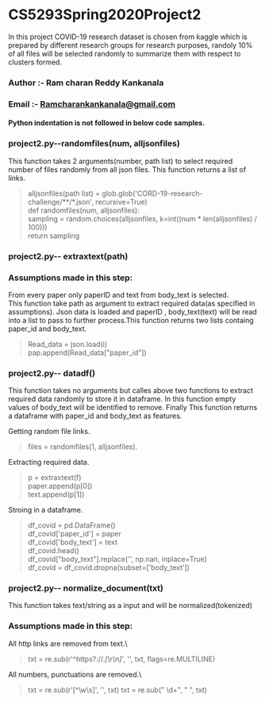 # CS5293Spring2020Project2
In this project COVID-19 research dataset is chosen from kaggle which is prepared by different research groups for research purposes, randoly 10% of all files will be selected randomly to summarize them with respect to clusters formed.
### Author :- Ram charan Reddy Kankanala
### Email :- Ramcharankankanala@gmail.com


#### Python indentation is not followed in below code samples.


### project2.py--randomfiles(num, alljsonfiles)
This function takes 2 arguments(number, path list) to select required number of files randomly from all json files. This function returns a list of links. 
>  alljsonfiles(path list) = glob.glob('CORD-19-research-challenge/**/*.json', recursive=True) \
   def randomfiles(num, alljsonfiles): \
     sampling = random.choices(alljsonfiles, k=int((num * len(alljsonfiles) / 100))) \
     return sampling
     
### project2.py-- extraxtext(path)
### Assumptions made in this step:
From every paper only paperID and text from body_text is selected.\
This function take path as argument to extract required data(as specified in assumptions). Json data is loaded and paperID , body_text(text) will be read into a list to pass to further process.This function returns two lists containg paper_id and body_text.
>   Read_data = json.load(i)\
    pap.append(Read_data["paper_id"])

    
### project2.py-- datadf()
This function takes no arguments but calles above two functions to extract required data randomly to store it in dataframe. In this function empty values of body_text will be identified to remove. Finally This function returns a dataframe with paper_id and body_text as features.

Getting random file links.
> files = randomfiles(1, alljsonfiles).

Extracting required data.
> p = extraxtext(f) \
   paper.append(p[0]) \
   text.append(p[1])
   
Stroing in a dataframe.
> df_covid = pd.DataFrame() \
    df_covid['paper_id'] = paper \
    df_covid['body_text'] = text \
    df_covid.head() \
    df_covid["body_text"].replace('', np.nan, inplace=True) \
    df_covid = df_covid.dropna(subset=['body_text'])
    

### project2.py-- normalize_document(txt)
This function takes text/string as a input and will be normalized(tokenized)

### Assumptions made in this step:
All http links are removed from text.\
> txt = re.sub(r'^https?:\/\/.*[\r\n]*', '', txt, flags=re.MULTILINE)

All numbers, punctuations are removed.\
>  txt = re.sub(r'[^\w\s]', '', txt)
    txt = re.sub(" \d+", " ", txt)
